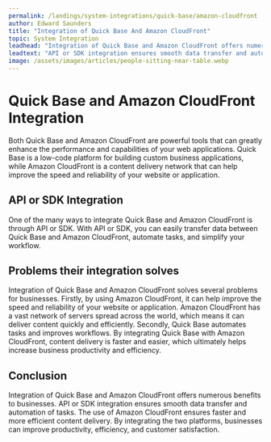 ```yaml
---
permalink: /landings/system-integrations/quick-base/amazon-cloudfront
author: Edward Saunders
title: "Integration of Quick Base And Amazon CloudFront"
topic: System Integration
leadhead: "Integration of Quick Base and Amazon CloudFront offers numerous benefits to businesses"
leadtext: "API or SDK integration ensures smooth data transfer and automation of tasks. The use of Amazon CloudFront ensures faster and more efficient content delivery. By integrating the two platforms, businesses can improve productivity, efficiency, and customer satisfaction."
image: /assets/images/articles/people-sitting-near-table.webp
---
```

<div class="arttext">  <h1>Quick Base and Amazon CloudFront Integration</h1>
  
  <p>Both Quick Base and Amazon CloudFront are powerful tools that can greatly enhance the performance and capabilities of your web applications. Quick Base is a low-code platform for building custom business applications, while Amazon CloudFront is a content delivery network that can help improve the speed and reliability of your website or application.</p>

  <h2>API or SDK Integration</h2>
  <p>One of the many ways to integrate Quick Base and Amazon CloudFront is through API or SDK. With API or SDK, you can easily transfer data between Quick Base and Amazon CloudFront, automate tasks, and simplify your workflow. </p>
 
  <h2>Problems their integration solves</h2>
  <p>Integration of Quick Base and Amazon CloudFront solves several problems for businesses. Firstly, by using Amazon CloudFront, it can help improve the speed and reliability of your website or application. Amazon CloudFront has a vast network of servers spread across the world, which means it can deliver content quickly and efficiently. Secondly, Quick Base automates tasks and improves workflows. By integrating Quick Base with Amazon CloudFront, content delivery is faster and easier, which ultimately helps increase business productivity and efficiency. </p>
  
  <h2>Conclusion</h2>
  <p>Integration of Quick Base and Amazon CloudFront offers numerous benefits to businesses. API or SDK integration ensures smooth data transfer and automation of tasks. The use of Amazon CloudFront ensures faster and more efficient content delivery. By integrating the two platforms, businesses can improve productivity, efficiency, and customer satisfaction. </p>
</div>